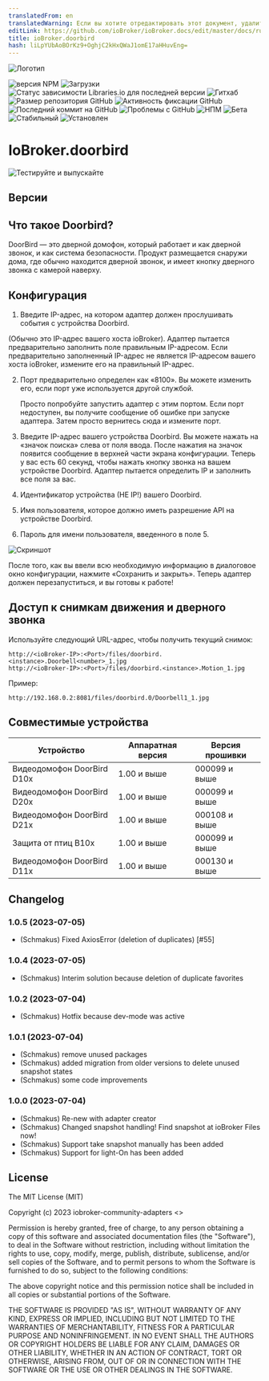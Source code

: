 ```yaml
---
translatedFrom: en
translatedWarning: Если вы хотите отредактировать этот документ, удалите поле «translationFrom», в противном случае этот документ будет снова автоматически переведен
editLink: https://github.com/ioBroker/ioBroker.docs/edit/master/docs/ru/adapterref/iobroker.doorbird/README.md
title: ioBroker.doorbird
hash: liLpYUbAoBOrKz9+OghjC2kHxQWaJ1omE17aHHuvEng=
---
```

![Логотип](../../../en/adapterref/iobroker.doorbird/admin/doorbird.png)

![версия NPM](https://img.shields.io/npm/v/iobroker.doorbird.svg)
![Загрузки](https://img.shields.io/npm/dm/iobroker.doorbird.svg)
![Статус зависимости Libraries.io для последней версии](https://img.shields.io/librariesio/release/npm/iobroker.doorbird?label=npm%20dependencies&style=flat-square)
![Гитхаб](https://img.shields.io/github/license/iobroker-community-adapters/iobroker.doorbird?style=flat-square)
![Размер репозитория GitHub](https://img.shields.io/github/repo-size/iobroker-community-adapters/iobroker.doorbird?logo=github&style=flat-square)
![Активность фиксации GitHub](https://img.shields.io/github/commit-activity/m/iobroker-community-adapters/iobroker.doorbird?logo=github&style=flat-square)
![Последний коммит на GitHub](https://img.shields.io/github/last-commit/iobroker-community-adapters/iobroker.doorbird?logo=github&style=flat-square)
![Проблемы с GitHub](https://img.shields.io/github/issues/iobroker-community-adapters/iobroker.doorbird?logo=github&style=flat-square)
![НПМ](https://nodei.co/npm/iobroker.doorbird.png?downloads=true)
![Бета](https://img.shields.io/npm/v/iobroker.doorbird.svg?color=red&label=beta)
![Стабильный](http://iobroker.live/badges/doorbird-stable.svg)
![Установлен](http://iobroker.live/badges/doorbird-installed.svg)

# IoBroker.doorbird
![Тестируйте и выпускайте](https://github.com/iobroker-community-adapters/ioBroker.doorbird/workflows/Test%20and%20Release/badge.svg)

## Версии
## Что такое Doorbird?
DoorBird — это дверной домофон, который работает и как дверной звонок, и как система безопасности. Продукт размещается снаружи дома, где обычно находится дверной звонок, и имеет кнопку дверного звонка с камерой наверху.

## Конфигурация
1. Введите IP-адрес, на котором адаптер должен прослушивать события с устройства Doorbird.

(Обычно это IP-адрес вашего хоста ioBroker).
Адаптер пытается предварительно заполнить поле правильным IP-адресом. Если предварительно заполненный IP-адрес не является IP-адресом вашего хоста ioBroker, измените его на правильный IP-адрес.

2. Порт предварительно определен как «8100». Вы можете изменить его, если порт уже используется другой службой.

   Просто попробуйте запустить адаптер с этим портом. Если порт недоступен, вы получите сообщение об ошибке при запуске адаптера. Затем просто вернитесь сюда и измените порт.

3. Введите IP-адрес вашего устройства Doorbird. Вы можете нажать на «значок поиска» слева от поля ввода. После нажатия на значок появится сообщение в верхней части экрана конфигурации. Теперь у вас есть 60 секунд, чтобы нажать кнопку звонка на вашем устройстве Doorbird. Адаптер пытается определить IP и заполнить все поля за вас.
4. Идентификатор устройства (НЕ IP!) вашего Doorbird.
5. Имя пользователя, которое должно иметь разрешение API на устройстве Doorbird.
6. Пароль для имени пользователя, введенного в поле 5.

![Скриншот](../../../en/adapterref/iobroker.doorbird/img/configscreen.png)

После того, как вы ввели всю необходимую информацию в диалоговое окно конфигурации, нажмите «Сохранить и закрыть».
Теперь адаптер должен перезапуститься, и вы готовы к работе!

## Доступ к снимкам движения и дверного звонка
Используйте следующий URL-адрес, чтобы получить текущий снимок:

```
http://<ioBroker-IP>:<Port>/files/doorbird.<instance>.Doorbell<number>_1.jpg
http://<ioBroker-IP>:<Port>/files/doorbird.<instance>.Motion_1.jpg
```

Пример:

```
http://192.168.0.2:8081/files/doorbird.0/Doorbell1_1.jpg
```

## Совместимые устройства
| Устройство | Аппаратная версия | Версия прошивки |
| -------------------------------- | ---------------- | ---------------- |
| Видеодомофон DoorBird D10x | 1.00 и выше | 000099 и выше |
| Видеодомофон DoorBird D20x | 1.00 и выше | 000099 и выше |
| Видеодомофон DoorBird D21x | 1.00 и выше | 000108 и выше |
| Защита от птиц B10x | 1.00 и выше | 000099 и выше |
| Видеодомофон DoorBird D11x | 1.00 и выше | 000130 и выше |

## Changelog

<!--
    Placeholder for the next version (at the beginning of the line):
    ### **WORK IN PROGRESS**
-->
### 1.0.5 (2023-07-05)

-   (Schmakus) Fixed AxiosError (deletion of duplicates) [#55]

### 1.0.4 (2023-07-05)

-   (Schmakus) Interim solution because deletion of duplicate favorites

### 1.0.2 (2023-07-04)

-   (Schmakus) Hotfix because dev-mode was active

### 1.0.1 (2023-07-04)

-   (Schmakus) remove unused packages
-   (Schmakus) added migration from older versions to delete unused snapshot states
-   (Schmakus) some code improvements

### 1.0.0 (2023-07-04)

-   (Schmakus) Re-new with adapter creator
-   (Schmakus) Changed snapshot handling! Find snapshot at ioBroker Files now!
-   (Schmakus) Support take snapshot manually has been added
-   (Schmakus) Support for light-On has been added

## License

The MIT License (MIT)

Copyright (c) 2023 iobroker-community-adapters <>

Permission is hereby granted, free of charge, to any person obtaining a copy
of this software and associated documentation files (the "Software"), to deal
in the Software without restriction, including without limitation the rights
to use, copy, modify, merge, publish, distribute, sublicense, and/or sell
copies of the Software, and to permit persons to whom the Software is
furnished to do so, subject to the following conditions:

The above copyright notice and this permission notice shall be included in
all copies or substantial portions of the Software.

THE SOFTWARE IS PROVIDED "AS IS", WITHOUT WARRANTY OF ANY KIND, EXPRESS OR
IMPLIED, INCLUDING BUT NOT LIMITED TO THE WARRANTIES OF MERCHANTABILITY,
FITNESS FOR A PARTICULAR PURPOSE AND NONINFRINGEMENT. IN NO EVENT SHALL THE
AUTHORS OR COPYRIGHT HOLDERS BE LIABLE FOR ANY CLAIM, DAMAGES OR OTHER
LIABILITY, WHETHER IN AN ACTION OF CONTRACT, TORT OR OTHERWISE, ARISING FROM,
OUT OF OR IN CONNECTION WITH THE SOFTWARE OR THE USE OR OTHER DEALINGS IN
THE SOFTWARE.
